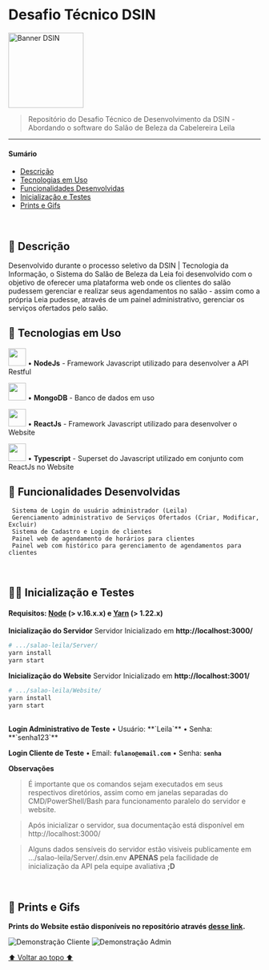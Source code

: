 # Desafio Técnico DSIN
<img src="https://www.univem.edu.br/storage/paginas/September2019/Marca%20DSIN%20Principal%20em%20Alta.jpg" alt="Banner DSIN" height=150px>

<blockquote>Repositório do Desafio Técnico de Desenvolvimento da DSIN - Abordando o software do Salão de Beleza da Cabelereira Leila</blockquote>

------------
#### Sumário
* <a href="#-descrição">Descrição</a>
* <a href="#-tecnologias-em-uso">Tecnologias em Uso</a>
* <a href="#-funcionalidades-desenvolvidas">Funcionalidades Desenvolvidas</a>
* <a href="#-inicialização-e-testes">Inicialização e Testes</a>
* <a href="#-prints-e-gifs">Prints e Gifs</a>
<br>

## 📜 Descrição
Desenvolvido durante o processo seletivo da DSIN | Tecnologia da Informação, o Sistema do Salão de Beleza da Leia foi desenvolvido com o objetivo de oferecer uma plataforma web onde os clientes do salão pudessem gerenciar e realizar seus agendamentos no salão - assim como a própria Leia pudesse, através de um painel administrativo, gerenciar os serviços ofertados pelo salão.
<br>

## 📲 Tecnologias em Uso
<img src="https://cdn.jsdelivr.net/gh/devicons/devicon/icons/nodejs/nodejs-original.svg" height="35px">  •  **NodeJs**  - Framework Javascript utilizado para desenvolver a API Restful

<img src="https://cdn.jsdelivr.net/gh/devicons/devicon/icons/mongodb/mongodb-original.svg" height="35px"> • **MongoDB** - Banco de dados em uso

<img src="https://cdn.jsdelivr.net/gh/devicons/devicon/icons/react/react-original.svg" height="35px"> • **ReactJs** - Framework Javascript utilizado para desenvolver o Website

<img src="https://cdn.jsdelivr.net/gh/devicons/devicon/icons/typescript/typescript-original.svg" height="35px"> • **Typescript** - Superset do Javascript utilizado em conjunto com ReactJs no Website
<br>

## 🌱 Funcionalidades Desenvolvidas
	 Sistema de Login do usuário administrador (Leila)
	 Gerenciamento administrativo de Serviços Ofertados (Criar, Modificar, Excluir)
	 Sistema de Cadastro e Login de clientes
	 Painel web de agendamento de horários para clientes
	 Painel web com histórico para gerenciamento de agendamentos para clientes
<br>

## 👩‍💻 Inicialização e Testes
#### Requisitos: [Node](https://nodejs.org/en/ "Node") (> v.16.x.x)  e [Yarn](https://yarnpkg.com/ "Yarn") (> 1.22.x)

<strong>Inicialização do Servidor</strong>
Servidor Inicializado em **http://localhost:3000/**
```bash
# .../salao-leila/Server/
yarn install
yarn start
```

<strong>Inicialização do Website</strong>
Servidor Inicializado em **http://localhost:3001/**
```bash
# .../salao-leila/Website/
yarn install
yarn start
```
<br>
<strong>Login Administrativo de Teste</strong>
• Usuário: **`Leila`**
• Senha: **`senha123`**

<strong>Login Cliente de Teste</strong>
• Email: **`fulano@email.com`**
• Senha: **`senha`**
<br>

<strong>Observações</strong>
<blockquote>É importante que os comandos sejam executados em seus respectivos diretórios, assim como em janelas separadas do CMD/PowerShell/Bash para funcionamento paralelo do servidor e website.</blockquote><blockquote>Após inicializar o servidor, sua documentação está disponível em http://localhost:3000/</blockquote><blockquote>Alguns dados sensíveis do servidor estão visiveis publicamente em .../salao-leila/Server/.dsin.env <strong>APENAS</strong> pela facilidade de inicialização da API pela equipe avaliativa <strong>;D</strong></blockquote>
<br>

## 📸 Prints e Gifs

<strong>Prints do Website estão disponíveis no repositório através <a href="https://github.com/thiagowaib/salao-leila/tree/main/Prints">desse link</a>.</strong>

<img src="https://media.giphy.com/media/dLB9P2bVLOLhQHj6Cr/giphy.gif?raw=true" alt="Demonstração Cliente">

<img src="https://media.giphy.com/media/UqWFH6CkGpfbWqLjp6/giphy.gif?raw=true" alt="Demonstração Admin">

<a href="#desafio-técnico-dsin">⬆️ Voltar ao topo ⬆️</a>



